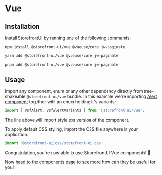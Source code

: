 # Vue

## Installation

Install StorefrontUI by running one of the following commands:


```bash
npm install @storefront-ui/vue @vueuse/core jw-paginate
```

```bash
yarn add @storefront-ui/vue @vueuse/core jw-paginate
```

```bash
pnpm add @storefront-ui/vue @vueuse/core jw-paginate
```

## Usage

Import any component, enum or any other dependency directly from tree-shakeable `@storefront-ui/vue` bundle. In this example we're importing [Alert component](../vue/components/alert.html) together with an enum holding it's variants:

```ts
import { VsfAlert, VsfAlertVariants } from '@storefront-ui/vue';
```

The line above will import styleless version of the component.

To apply default CSS styling, import the CSS file anywhere in your application:

```ts
import '@storefront-ui/css/storefront-ui.css'
```

Congratulation, you're now able to use StrorefrontUI Vue components! :tada:

Now [head to the components page](../vue/components.html) to see more how can they be useful for you!
